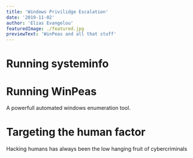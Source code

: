 ```yaml
---
title: 'Windows Privilidge Escalation'
date: '2019-11-02'
author: 'Elias Evangelou'
featuredImage: ./featured.jpg
previewText: 'WinPeas and all that stuff'
---
```



# Running systeminfo

# Running WinPeas
A powerfull automated windows enumeration tool.

# Targeting the human factor
Hacking humans has always been the low hanging fruit of cybercriminals